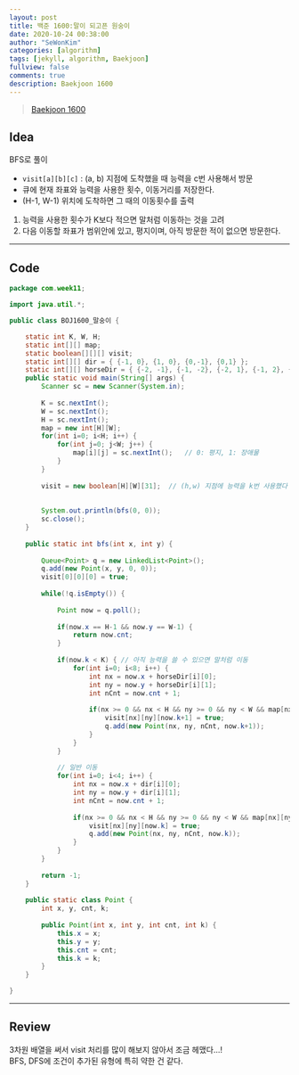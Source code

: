 ```yaml
---
layout: post
title: 백준 1600:말이 되고픈 원숭이
date: 2020-10-24 00:38:00
author: "SeWonKim"
categories: [algorithm]
tags: [jekyll, algorithm, Baekjoon]
fullview: false
comments: true
description: Baekjoon 1600
---
```


> [Baekjoon 1600](https://www.acmicpc.net/problem/1600)

## Idea

BFS로 풀이

- `visit[a][b][c]` : (a, b) 지점에 도착했을 때 능력을 c번 사용해서 방문
- 큐에 현재 좌표와 능력을 사용한 횟수, 이동거리를 저장한다.
- (H-1, W-1) 위치에 도착하면 그 때의 이동횟수를 출력

1. 능력을 사용한 횟수가 K보다 적으면 말처럼 이동하는 것을 고려
2. 다음 이동할 좌표가 범위안에 있고, 평지이며, 아직 방문한 적이 없으면 방문한다.


---

## Code

```java
package com.week11;

import java.util.*;

public class BOJ1600_말숭이 {

	static int K, W, H;
	static int[][] map;
	static boolean[][][] visit;
	static int[][] dir = { {-1, 0}, {1, 0}, {0,-1}, {0,1} };
	static int[][] horseDir = { {-2, -1}, {-1, -2}, {-2, 1}, {-1, 2}, {2, -1}, {1,-2}, {2,1}, {1, 2} };
	public static void main(String[] args) {
		Scanner sc = new Scanner(System.in);
		
		K = sc.nextInt();
		W = sc.nextInt();
		H = sc.nextInt();
		map = new int[H][W];
		for(int i=0; i<H; i++) {
			for(int j=0; j<W; j++) {
				map[i][j] = sc.nextInt();	// 0: 평지, 1: 장애물
			}
		}
		
		visit = new boolean[H][W][31];	// (h,w) 지점에 능력을 k번 사용했다
		
		
		System.out.println(bfs(0, 0));
		sc.close();
	}
	
	public static int bfs(int x, int y) {
		
		Queue<Point> q = new LinkedList<Point>();
		q.add(new Point(x, y, 0, 0));
		visit[0][0][0] = true;
		
		while(!q.isEmpty()) {
			
			Point now = q.poll();
			
			if(now.x == H-1 && now.y == W-1) {
				return now.cnt;
			}
			
			if(now.k < K) {	// 아직 능력을 쓸 수 있으면 말처럼 이동
				for(int i=0; i<8; i++) {
					int nx = now.x + horseDir[i][0];
					int ny = now.y + horseDir[i][1];
					int nCnt = now.cnt + 1;
					
					if(nx >= 0 && nx < H && ny >= 0 && ny < W && map[nx][ny] == 0 && !visit[nx][ny][now.k+1]) {
						visit[nx][ny][now.k+1] = true;
						q.add(new Point(nx, ny, nCnt, now.k+1));
					}
				}
			}
			
			// 일반 이동
			for(int i=0; i<4; i++) {
				int nx = now.x + dir[i][0];
				int ny = now.y + dir[i][1];
				int nCnt = now.cnt + 1;
				
				if(nx >= 0 && nx < H && ny >= 0 && ny < W && map[nx][ny] == 0 && !visit[nx][ny][now.k]) {
					visit[nx][ny][now.k] = true;
					q.add(new Point(nx, ny, nCnt, now.k));
				}
			}
		}
		
		return -1;
	}
	
	public static class Point {
		int x, y, cnt, k;
		
		public Point(int x, int y, int cnt, int k) {
			this.x = x;
			this.y = y;
			this.cnt = cnt;
			this.k = k;
		}
	}

}

```

---

## Review

3차원 배열을 써서 visit 처리를 많이 해보지 않아서 조금 헤맸다...!    
BFS, DFS에 조건이 추가된 유형에 특히 약한 건 같다.
